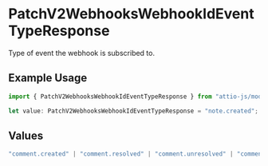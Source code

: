 # PatchV2WebhooksWebhookIdEventTypeResponse

Type of event the webhook is subscribed to.

## Example Usage

```typescript
import { PatchV2WebhooksWebhookIdEventTypeResponse } from "attio-js/models/operations/patchv2webhookswebhookid.js";

let value: PatchV2WebhooksWebhookIdEventTypeResponse = "note.created";
```

## Values

```typescript
"comment.created" | "comment.resolved" | "comment.unresolved" | "comment.deleted" | "list.created" | "list.updated" | "list.deleted" | "list-attribute.created" | "list-attribute.updated" | "list-entry.created" | "list-entry.updated" | "list-entry.deleted" | "object-attribute.created" | "object-attribute.updated" | "note.created" | "note.updated" | "note.deleted" | "record.created" | "record.merged" | "record.updated" | "record.deleted" | "task.created" | "task.updated" | "task.deleted" | "workspace-member.created"
```